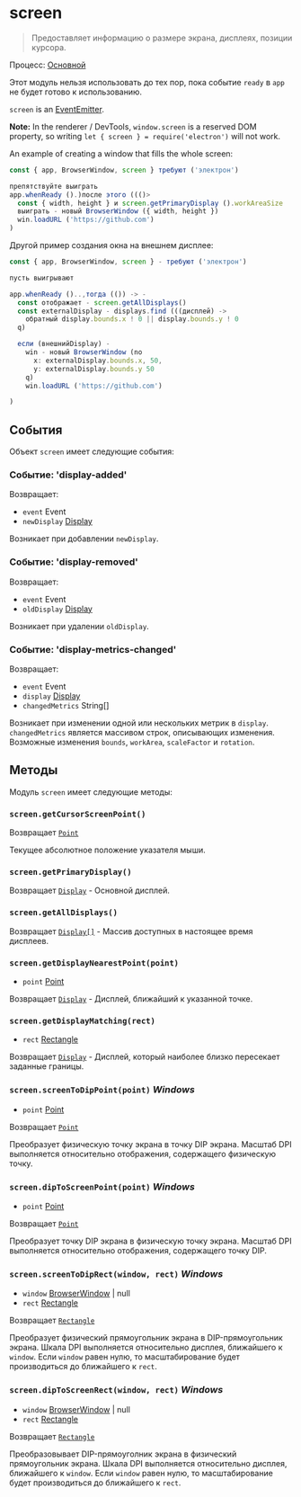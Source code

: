 # screen

> Предоставляет информацию о размере экрана, дисплеях, позиции курсора.

Процесс: [Основной](../glossary.md#main-process)

Этот модуль нельзя использовать до тех пор, пока событие `ready` в `app` не будет готово к использованию.

`screen` is an [EventEmitter][event-emitter].

**Note:** In the renderer / DevTools, `window.screen` is a reserved DOM property, so writing `let { screen } = require('electron')` will not work.

An example of creating a window that fills the whole screen:

```javascript fiddle='docs/fiddles/screen/fit-screen'
const { app, BrowserWindow, screen } требуют ('электрон')

препятствуйте выиграть
app.whenReady ().)после этого ((()>
  const { width, height } и screen.getPrimaryDisplay ().workAreaSize
  выиграть - новый BrowserWindow ({ width, height })
  win.loadURL ('https://github.com')
)
```

Другой пример создания окна на внешнем дисплее:

```javascript
const { app, BrowserWindow, screen } - требуют ('электрон')

пусть выигрывают

app.whenReady ()..,тогда (()) -> -
  const отображает - screen.getAllDisplays()
  const externalDisplay - displays.find (((дисплей) ->
    обратный display.bounds.x ! 0 || display.bounds.y ! 0
  q)

  если (внешнийDisplay) -
    win - новый BrowserWindow (no
      x: externalDisplay.bounds.x, 50,
      y: externalDisplay.bounds.y 50
    q)
    win.loadURL ('https://github.com')

)
```

## События

Объект `screen` имеет следующие события:

### Событие: 'display-added'

Возвращает:

* `event` Event
* `newDisplay` [Display](structures/display.md)

Возникает при добавлении `newDisplay`.

### Событие: 'display-removed'

Возвращает:

* `event` Event
* `oldDisplay` [Display](structures/display.md)

Возникает при удалении `oldDisplay`.

### Событие: 'display-metrics-changed'

Возвращает:

* `event` Event
* `display` [Display](structures/display.md)
* `changedMetrics` String[]

Возникает при изменении одной или нескольких метрик в `display`. `changedMetrics` является массивом строк, описывающих изменения. Возможные изменения `bounds`, `workArea`, `scaleFactor` и `rotation`.

## Методы

Модуль `screen` имеет следующие методы:

### `screen.getCursorScreenPoint()`

Возвращает [`Point`](structures/point.md)

Текущее абсолютное положение указателя мыши.

### `screen.getPrimaryDisplay()`

Возвращает [`Display`](structures/display.md) - Основной дисплей.

### `screen.getAllDisplays()`

Возвращает [`Display[]`](structures/display.md) - Массив доступных в настоящее время дисплеев.

### `screen.getDisplayNearestPoint(point)`

* `point` [Point](structures/point.md)

Возвращает [`Display`](structures/display.md) - Дисплей, ближайший к указанной точке.

### `screen.getDisplayMatching(rect)`

* `rect` [Rectangle](structures/rectangle.md)

Возвращает [`Display`](structures/display.md) - Дисплей, который наиболее близко пересекает заданные границы.

### `screen.screenToDipPoint(point)` _Windows_

* `point` [Point](structures/point.md)

Возвращает [`Point`](structures/point.md)

Преобразует физическую точку экрана в точку DIP экрана. Масштаб DPI выполняется относительно отображения, содержащего физическую точку.

### `screen.dipToScreenPoint(point)` _Windows_

* `point` [Point](structures/point.md)

Возвращает [`Point`](structures/point.md)

Преобразует точку DIP экрана в физическую точку экрана. Масштаб DPI выполняется относительно отображения, содержащего точку DIP.

### `screen.screenToDipRect(window, rect)` _Windows_

* `window` [BrowserWindow](browser-window.md) | null
* `rect` [Rectangle](structures/rectangle.md)

Возвращает [`Rectangle`](structures/rectangle.md)

Преобразует физический прямоугольник экрана в DIP-прямоугольник экрана. Шкала DPI выполняется относительно дисплея, ближайшего к `window`. Если `window` равен нулю, то масштабирование будет производиться до ближайшего к `rect`.

### `screen.dipToScreenRect(window, rect)` _Windows_

* `window` [BrowserWindow](browser-window.md) | null
* `rect` [Rectangle](structures/rectangle.md)

Возвращает [`Rectangle`](structures/rectangle.md)

Преобразовывает DIP-прямоуголник экрана в физический прямоугольник экрана. Шкала DPI выполняется относительно дисплея, ближайшего к `window`. Если `window` равен нулю, то масштабирование будет производиться до ближайшего к `rect`.

[event-emitter]: https://nodejs.org/api/events.html#events_class_eventemitter
